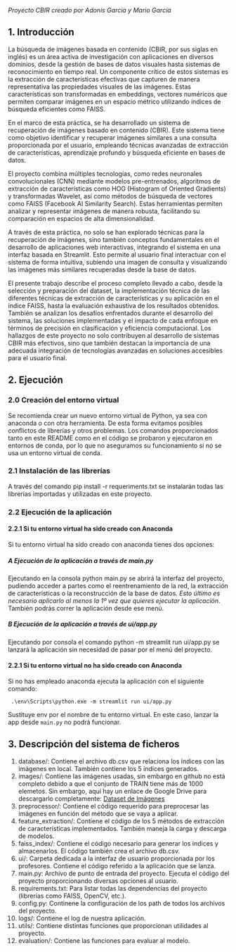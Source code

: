 *Proyecto CBIR creado por Adonis García y Mario García*

## 1. Introducción

La búsqueda de imágenes basada en contenido (CBIR, por sus siglas en inglés) es un área activa de investigación con aplicaciones en diversos dominios, desde la gestión de bases de datos visuales hasta sistemas de reconocimiento en tiempo real. Un componente crítico de estos sistemas es la extracción de características efectivas que capturen de manera representativa las propiedades visuales de las imágenes. Estas características son transformadas en embeddings, vectores numéricos que permiten comparar imágenes en un espacio métrico utilizando índices de búsqueda eficientes como FAISS.

En el marco de esta práctica, se ha desarrollado un sistema de recuperación de imágenes basado en contenido (CBIR). Este sistema tiene como objetivo identificar y recuperar imágenes similares a una consulta proporcionada por el usuario, empleando técnicas avanzadas de extracción de características, aprendizaje profundo y búsqueda eficiente en bases de datos.

El proyecto combina múltiples tecnologías, como redes neuronales convolucionales (CNN) mediante modelos pre-entrenados, algoritmos de extracción de características como HOG (Histogram of Oriented Gradients) y transformadas Wavelet, así como métodos de búsqueda de vectores como FAISS (Facebook AI Similarity Search). Estas herramientas permiten analizar y representar imágenes de manera robusta, facilitando su comparación en espacios de alta dimensionalidad.

A través de esta práctica, no solo se han explorado técnicas para la recuperación de imágenes, sino también conceptos fundamentales en el desarrollo de aplicaciones web interactivas, integrando el sistema en una interfaz basada en Streamlit. Esto permite al usuario final interactuar con el sistema de forma intuitiva, subiendo una imagen de consulta y visualizando las imágenes más similares recuperadas desde la base de datos.

El presente trabajo describe el proceso completo llevado a cabo, desde la selección y preparación del dataset, la implementación técnica de las diferentes técnicas de extracción de características y su aplicación en el índice FAISS, hasta la evaluación exhaustiva de los resultados obtenidos. También se analizan los desafíos enfrentados durante el desarrollo del sistema, las soluciones implementadas y el impacto de cada enfoque en términos de precisión en clasificación y eficiencia computacional. Los hallazgos de este proyecto no solo contribuyen al desarrollo de sistemas CBIR más efectivos, sino que también destacan la importancia de una adecuada integración de tecnologías avanzadas en soluciones accesibles para el usuario final.	

## 2. Ejecución

### 2.0 Creación del entorno virtual

Se recomienda crear un nuevo entorno virtual de Python, ya sea con anaconda o con otra herramienta. De esta forma evitamos posibles conflictos de librerías y otros problemas. Los comandos proporcionados tanto en este README como en el código se probaron y ejecutaron en entornos de conda, por lo que no aseguramos su funcionamiento si no se usa un entorno virtual de conda.

### 2.1 Instalación de las librerías

A través del comando pip install -r requeriments.txt se instalarán todas las librerías importadas y utilizadas en este proyecto.

### 2.2 Ejecución de la aplicación

#### 2.2.1 Si tu entorno virtual ha sido creado con Anaconda

Si tu entorno virtual ha sido creado con anaconda tienes dos opciones:

##### A Ejecución de la aplicación a través de main.py
Ejecutando en la consola python main.py se abrirá la interfaz del proyecto, pudiendo acceder a partes como el reentrenamiento de la red, la extracción de características o la reconstrucción de la base de datos. *Esto último es necesario aplicarlo al menos la 1º vez que quieres ejecutar la aplicación*. También podrás correr la aplicación desde ese menú.

##### B Ejecución de la aplicación a través de ui/app.py
Ejecutando por consola el comando python -m streamlit run ui/app.py se lanzará la aplicación sin necesidad de pasar por el menú del proyecto. 

#### 2.2.1 Si tu entorno virtual no ha sido creado con Anaconda

Si no has empleado anaconda ejecuta la aplicación con el siguiente comando:

` .\env\Scripts\python.exe -m streamlit run ui/app.py`

Sustituye env por el nombre de tu entorno virtual. En este caso, lanzar la app desde `main.py` no podrá funcionar.

## 3. Descripción del sistema de ficheros
1. database/: Contiene el archivo db.csv que relaciona los índices con las imágenes en local. También contiene los 5 índices generados.
2. images/: Contiene las imágenes usadas, sin embargo en github no está completo debido a que el conjunto de TRAIN tiene más de 1000 elemetos. Sin embargo, aquí hay un enlace de Google Drive para descargarlo completamente: [Dataset de Imágenes](https://drive.google.com/drive/folders/1D0ac7yFOmwZdN_o_Rn9uXtiBpIbNuawZ?usp=sharing)
3.  preprocessor/: Contiene el código requerido para preprocesar las imágenes en función del método que se vaya a aplicar.
4. feature_extraction/: Contiene el código de los 5 métodos de extracción de características implementados. También maneja la carga y descarga de modelos.
5. faiss_index/: Contiene el código necesario para generar los índices y almacenarlos. El código también crea el archivo db.csv.
6. ui/: Carpeta dedicada a la interfaz de usuario proporcionada por los profesores. Contiene el código referido a la aplicación que se lanza.
7. main.py: Archivo de punto de entrada del proyecto. Ejecuta el código del proyecto proporcionando diversas opciones al usuario.
8.  requirements.txt: Para listar todas las dependencias del proyecto (librerías como FAISS, OpenCV, etc.).
9. config.py: Continene la configuración de los path de todos los archivos del proyecto.
10. logs/: Contiene el log de nuestra aplicación.
11. utils/: Contiene distintas funciones que proporcionan utilidades al proyecto.
12. evaluation/: Contiene las funciones para evaluar al modelo.